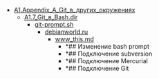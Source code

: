 - <a href = "E:\Node_projects\Node_Way\NBase\_Md\_Index\_Git\content\Docs\git-scm.com\Live_learn\A1.Appendix_A_Git_в_других_окружениях\cat.A1.Appendix_A_Git_в_других_окружениях\dir.A1.Appendix_A_Git_в_других_окружениях.md">A1.Appendix_A_Git_в_других_окружениях</a>
    - <a href = "E:\Node_projects\Node_Way\NBase\_Md\_Index\_Git\content\Docs\git-scm.com\Live_learn\A1.Appendix_A_Git_в_других_окружениях\A1.7_Git_в_Bash.dir\cat.A1.7_Git_в_Bash.dir\dir.A1.7_Git_в_Bash.dir.md">A1.7_Git_в_Bash.dir</a>
        - <a href = "E:\Node_projects\Node_Way\NBase\_Md\_Index\_Git\content\Docs\git-scm.com\Live_learn\A1.Appendix_A_Git_в_других_окружениях\A1.7_Git_в_Bash.dir\git-prompt.sh\cat.git-prompt.sh\dir.git-prompt.sh.md">git-prompt.sh</a>
            - <a href = "E:\Node_projects\Node_Way\NBase\_Md\_Index\_Git\content\Docs\git-scm.com\Live_learn\A1.Appendix_A_Git_в_других_окружениях\A1.7_Git_в_Bash.dir\git-prompt.sh\debianworld.ru\cat.debianworld.ru\dir.debianworld.ru.md">debianworld.ru</a>
                - <a href = "E:\Node_projects\Node_Way\NBase\_Md\_Index\_Git\content\Docs\git-scm.com\Live_learn\A1.Appendix_A_Git_в_других_окружениях\A1.7_Git_в_Bash.dir\git-prompt.sh\debianworld.ru\www_this.md">www_this.md</a>
                    - *## Изменение bash prompt
                    - *## Подключение subversion
                    - *## Подключение Mercurial
                    - *## Подключение Git
            
        
    
